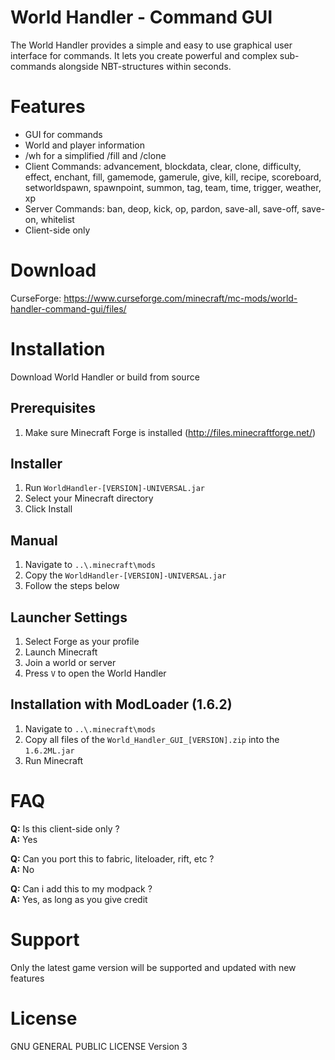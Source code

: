 # World Handler - Command GUI #

The World Handler provides a simple and easy to use graphical user interface for commands.
It lets you create powerful and complex sub-commands alongside NBT-structures within seconds.

# Features #

* GUI for commands
* World and player information
* /wh for a simplified /fill and /clone
* Client Commands: advancement, blockdata, clear, clone, difficulty, effect, enchant, fill, gamemode, gamerule, give, kill, recipe, scoreboard, setworldspawn, spawnpoint, summon, tag, team, time, trigger, weather, xp
* Server Commands: ban, deop, kick, op, pardon, save-all, save-off, save-on, whitelist
* Client-side only

# Download #

CurseForge: https://www.curseforge.com/minecraft/mc-mods/world-handler-command-gui/files/

# Installation #

Download World Handler or build from source

## Prerequisites ##

1. Make sure Minecraft Forge is installed (http://files.minecraftforge.net/)

## Installer ##

1. Run `WorldHandler-[VERSION]-UNIVERSAL.jar`
2. Select your Minecraft directory
3. Click Install

## Manual ##

1. Navigate to `..\.minecraft\mods`
2. Copy the `WorldHandler-[VERSION]-UNIVERSAL.jar`
3. Follow the steps below

## Launcher Settings ##

1. Select Forge as your profile
2. Launch Minecraft
3. Join a world or server
4. Press `V` to open the World Handler

## Installation with ModLoader (1.6.2) ##

1. Navigate to `..\.minecraft\mods`
2. Copy all files of the `World_Handler_GUI_[VERSION].zip` into the `1.6.2ML.jar`
3. Run Minecraft

# FAQ #

**Q:** Is this client-side only ?  
**A:** Yes

**Q:** Can you port this to fabric, liteloader, rift, etc ?  
**A:** No

**Q:** Can i add this to my modpack ?  
**A:** Yes, as long as you give credit

# Support #

Only the latest game version will be supported and updated with new features

# License #

GNU GENERAL PUBLIC LICENSE Version 3